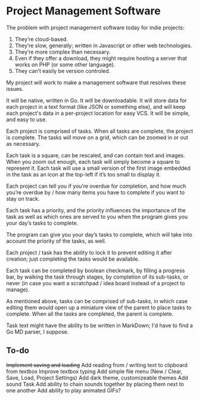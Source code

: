# Project Management Software

The problem with project management software today for indie projects:

1) They’re cloud-based.
2) They’re slow, generally; written in Javascript or other web technologies.
3) They’re more complex than necessary.
4) Even if they offer a download, they might require hosting a server that works on PHP (or some other language).
5) They can’t easily be version controled.

My project will work to make a management software that resolves these issues. 

It will be native, written in Go. It will be downloadable. It will store data for each project in a text format (like JSON or something else), and will keep each project's data in a per-project location for easy VCS. It will be simple, and easy to use.

Each project is comprised of tasks. When all tasks are complete, the project is complete. The tasks will move on a grid, which can be zoomed in or out as necessary. 

Each task is a square, can be rescaled, and can contain text and images. When you zoom out enough, each task will simply become a square to represent it. Each task will use a small version of the first image embedded in the task as an icon at the top-left if it’s too small to display it.

Each project can tell you if you’re overdue for completion, and how much you’re overdue by / how many items you have to complete if you want to stay on track.

Each task has a priority, and the priority influences the importance of the task as well as which ones are served to you when the program gives you your day’s tasks to complete.

The program can give you your day’s tasks to complete, which will take into account the priority of the tasks, as well.

Each project / task has the ability to lock it to prevent editing it after creation; just completing the tasks would be available.

Each task can be completed by boolean checkmark, by filling a progress bar, by walking the task through stages, by completion of its sub-tasks, or never (in case you want a scratchpad / idea board instead of a project to manage). 

As mentioned above, tasks can be comprised of sub-tasks, in which case editing them would open up a miniature view of the parent to place tasks to complete. When all the tasks are completed, the parent is complete.

Task text might have the ability to be written in MarkDown; I'd have to find a Go MD parser, I suppose.

## To-do

~~Implement saving and loading~~
Add reading from / writing text to clipboard from textbox
Improve textbox typing
Add simple file menu (New / Clear, Save, Load, Project Settings)
Add dark theme, customizeable themes
Add sound Task
Add ability to chain sounds together by placing them next to one another
Add ability to play animated GIFs?